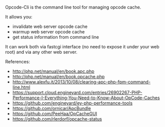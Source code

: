 Opcode-Cli is the command line tool for managing opcode cache.

It allows you:
- invalidate web server opcode cache
- warmup web server opcode cache
- get status information from command line

It can work both via fastcgi interface (no need to expose it under your web root) and via any other web server.

References:
- http://php.net/manual/en/book.apc.php
- http://php.net/manual/en/book.opcache.php
- http://www.alexfu.it/2013/10/08/clearing-apc-php-fpm-command-line.html
- https://support.cloud.engineyard.com/entries/26902267-PHP-Performance-I-Everything-You-Need-to-Know-About-OpCode-Caches
- https://github.com/engineyard/ey-php-performance-tools
- https://github.com/ornicar/ApcBundle
- https://github.com/PeeHaa/OpCacheGUI
- https://github.com/rlerdorf/opcache-status
